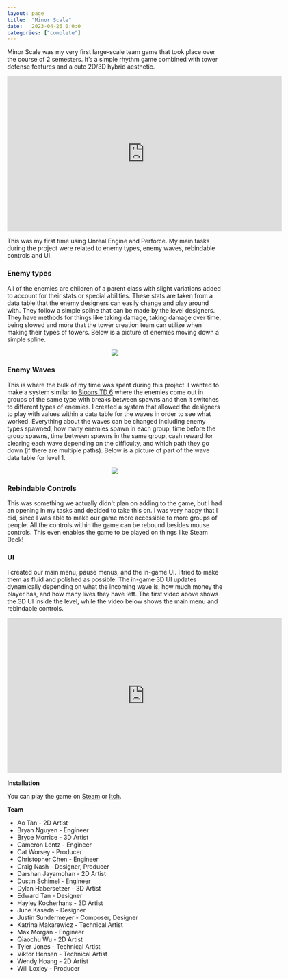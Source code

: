 ```yaml
---
layout: page
title:  "Minor Scale"
date:   2023-04-26 0:0:0
categories: ["complete"]
---
```

Minor Scale was my very first large-scale team game that took place over the course of 2 semesters. It’s a simple rhythm game combined with tower defense features and a cute 2D/3D hybrid aesthetic.

<center><iframe width="642" height="362" src="https://www.youtube-nocookie.com/embed/gT3EOulVUow?si=XvPZxlDXvWLT-nsu" title="YouTube video player" frameborder="0" allow="accelerometer; autoplay; clipboard-write; encrypted-media; gyroscope; picture-in-picture; web-share" referrerpolicy="strict-origin-when-cross-origin" allowfullscreen></iframe></center>

This was my first time using Unreal Engine and Perforce. My main tasks during the project were related to enemy types, enemy waves, rebindable controls and UI.

### Enemy types
All of the enemies are children of a parent class with slight variations added to account for their stats or special abilities. These stats are taken from a data table that the enemy designers can easily change and play around with. They follow a simple spline that can be made by the level designers. They have methods for things like taking damage, taking damage over time, being slowed and more that the tower creation team can utilize when making their types of towers. Below is a picture of enemies moving down a simple spline.

<center><img src="{{ '/assets/img/EnemyPhoto.png' }}" id="enemy-img"></center>

### Enemy Waves
This is where the bulk of my time was spent during this project. I wanted to make a system similar to [Bloons TD 6][bloons-steam] where the enemies come out in groups of the same type with breaks between spawns and then it switches to different types of enemies. I created a system that allowed the designers to play with values within a data table for the waves in order to see what worked. Everything about the waves can be changed including enemy types spawned, how many enemies spawn in each group, time before the group spawns, time between spawns in the same group, cash reward for clearing each wave depending on the difficulty, and which path they go down (if there are multiple paths). Below is a picture of part of the wave data table for level 1.

<center><img src="{{ '/assets/img/WavesPhoto.png' }}" id="waves-img"></center>

### Rebindable Controls
This was something we actually didn't plan on adding to the game, but I had an opening in my tasks and decided to take this on. I was very happy that I did, since I was able to make our game more accessible to more groups of people. All the controls within the game can be rebound besides mouse controls. This even enables the game to be played on things like Steam Deck!

### UI
I created our main menu, pause menus, and the in-game UI. I tried to make them as fluid and polished as possible. The in-game 3D UI updates dynamically depending on what the incoming wave is, how much money the player has, and how many lives they have left. The first video above shows the 3D UI inside the level, while the video below shows the main menu and rebindable controls.

<center><iframe width="642" height="362" src="https://www.youtube-nocookie.com/embed/SOFNBFVjhWE?si=rQBwblIpLVV-NTpU" title="YouTube video player" frameborder="0" allow="accelerometer; autoplay; clipboard-write; encrypted-media; gyroscope; picture-in-picture; web-share" referrerpolicy="strict-origin-when-cross-origin" allowfullscreen></iframe></center>

**Installation** 

You can play the game on [Steam][ms-steam] or [Itch][ms-itch].

**Team** 
- Ao Tan - 2D Artist
- Bryan Nguyen - Engineer
- Bryce Morrice - 3D Artist
- Cameron Lentz - Engineer
- Cat Worsey - Producer
- Christopher Chen - Engineer
- Craig Nash - Designer, Producer
- Darshan Jayamohan - 2D Artist
- Dustin Schimel - Engineer
- Dylan Habersetzer - 3D Artist
- Edward Tan - Designer
- Hayley Kocherhans - 3D Artist
- June Kaseda - Designer
- Justin Sundermeyer - Composer, Designer
- Katrina Makarewicz - Technical Artist
- Max Morgan - Engineer
- Qiaochu Wu - 2D Artist
- Tyler Jones - Technical Artist
- Viktor Hensen - Technical Artist
- Wendy Hoang - 2D Artist
- Will Loxley - Producer

[ms-steam]: https://store.steampowered.com/app/2376030/Minor_Scale/
[ms-itch]: https://minor-scale-dev.itch.io/minor-scale
[bloons-steam]: https://store.steampowered.com/app/960090/Bloons_TD_6/